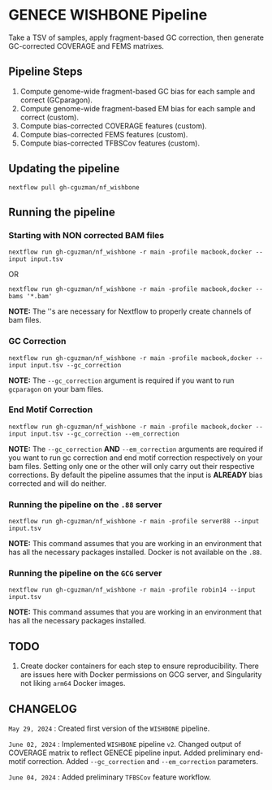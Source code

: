 # GENECE WISHBONE Pipeline

Take a TSV of samples, apply fragment-based GC correction, then generate GC-corrected COVERAGE and FEMS matrixes.

## Pipeline Steps

1. Compute genome-wide fragment-based GC bias for each sample and correct (GCparagon).
2. Compute genome-wide fragment-based EM bias for each sample and correct (custom).
3. Compute bias-corrected COVERAGE features (custom).
4. Compute bias-corrected FEMS features (custom).
5. Compute bias-corrected TFBSCov features (custom).

## Updating the pipeline
```
nextflow pull gh-cguzman/nf_wishbone
```

## Running the pipeline

### Starting with **NON** corrected BAM files
```
nextflow run gh-cguzman/nf_wishbone -r main -profile macbook,docker --input input.tsv
```
OR
```
nextflow run gh-cguzman/nf_wishbone -r main -profile macbook,docker --bams '*.bam'
```

**NOTE:** The ''s are necessary for Nextflow to properly create channels of bam files.

### GC Correction
```
nextflow run gh-cguzman/nf_wishbone -r main -profile macbook,docker --input input.tsv --gc_correction
```

**NOTE:** The `--gc_correction` argument is required if you want to run `gcparagon` on your bam files.

### End Motif Correction
```
nextflow run gh-cguzman/nf_wishbone -r main -profile macbook,docker --input input.tsv --gc_correction --em_correction
```

**NOTE:** The `--gc_correction` **AND** `--em_correction` arguments are required if you want to run gc correction and end motif correction respectively on your bam files. Setting only one or the other will only carry out their respective corrections. By default the pipeline assumes that the input is **ALREADY** bias corrected and will do neither.

### Running the pipeline on the `.88` server
```
nextflow run gh-cguzman/nf_wishbone -r main -profile server88 --input input.tsv
```

**NOTE:** This command assumes that you are working in an environment that has all the necessary packages installed. Docker is not available on the `.88`.

### Running the pipeline on the `GCG` server
```
nextflow run gh-cguzman/nf_wishbone -r main -profile robin14 --input input.tsv
```

**NOTE:** This command assumes that you are working in an environment that has all the necessary packages installed.

## TODO

1. Create docker containers for each step to ensure reproducibility. There are issues here with Docker permissions on GCG server, and Singularity not liking `arm64` Docker images.

## CHANGELOG

`May 29, 2024` : Created first version of the `WISHBONE` pipeline.

`June 02, 2024` : Implemented `WISHBONE` pipeline `v2`. Changed output of COVERAGE matrix to reflect GENECE pipeline input. Added preliminary end-motif correction. Added `--gc_correction` and `--em_correction` parameters.

`June 04, 2024` : Added preliminary `TFBSCov` feature workflow.